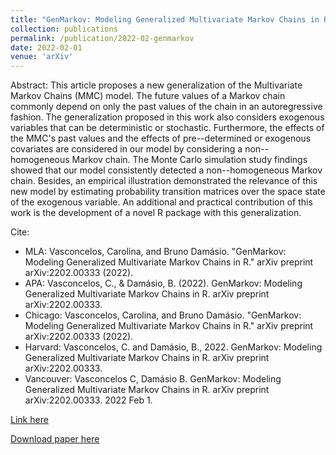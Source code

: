 ```yaml
---
title: "GenMarkov: Modeling Generalized Multivariate Markov Chains in R"
collection: publications
permalink: /publication/2022-02-genmarkov
date: 2022-02-01
venue: 'arXiv'
---
```


Abstract: This article proposes a new generalization of the Multivariate Markov Chains (MMC) model. 
The future values of a Markov chain commonly depend on only the past values of the chain in an autoregressive fashion. 
The generalization proposed in this work also considers exogenous variables that can be deterministic or stochastic. 
Furthermore, the effects of the MMC's past values and the effects of pre--determined or exogenous covariates are considered in our model by considering a non--homogeneous Markov chain. 
The Monte Carlo simulation study findings showed that our model consistently detected a non--homogeneous Markov chain.
Besides, an empirical illustration demonstrated the relevance of this new model by estimating probability transition matrices over the space state of the exogenous variable. 
An additional and practical contribution of this work is the development of a novel R package with this generalization.

Cite:
  * MLA: Vasconcelos, Carolina, and Bruno Damásio. "GenMarkov: Modeling Generalized Multivariate Markov Chains in R." arXiv preprint arXiv:2202.00333 (2022).
  * APA: Vasconcelos, C., & Damásio, B. (2022). GenMarkov: Modeling Generalized Multivariate Markov Chains in R. arXiv preprint arXiv:2202.00333.
  * Chicago: Vasconcelos, Carolina, and Bruno Damásio. "GenMarkov: Modeling Generalized Multivariate Markov Chains in R." arXiv preprint arXiv:2202.00333 (2022).
  * Harvard: Vasconcelos, C. and Damásio, B., 2022. GenMarkov: Modeling Generalized Multivariate Markov Chains in R. arXiv preprint arXiv:2202.00333.
  * Vancouver: Vasconcelos C, Damásio B. GenMarkov: Modeling Generalized Multivariate Markov Chains in R. arXiv preprint arXiv:2202.00333. 2022 Feb 1.

[Link here](https://arxiv.org/abs/2202.00333)

[Download paper here](http://lucasadoims.github.io/files/2022-02-genmarkov.pdf)



